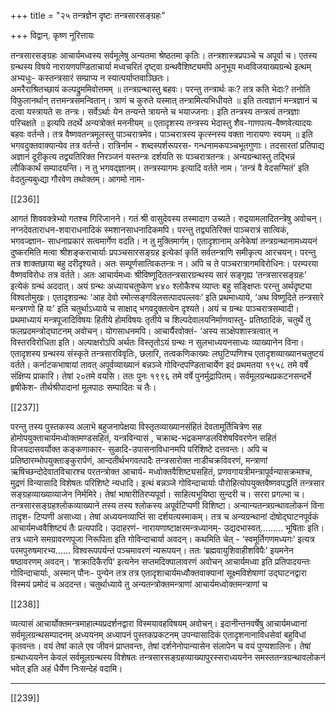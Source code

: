 +++
title = "२५ तन्त्रज्ञेन दृष्टः तन्त्रसारसङ्ग्रहः"

+++
विद्वान्. कृष्ण नूरित्तायः 

तन्त्रसारसङ्ग्रहः आचार्यमध्वस्य सर्वमूलेषु अन्यतमा श्रेष्ठतमा कृतिः। 
तन्त्रशास्त्रप्रपञ्चे च अपूर्वा च। एतस्य ग्रन्थस्य विषये नारायणपण्डिताचार्या 
मध्वचरितं दृष्ट्वा ग्रन्थवैशिष्ट्यमपि अनुभूय मध्वविजयाख्यग्रन्थे इत्थम् अभ्यधुः-
कस्तन्त्रसारं सम्प्राप्य न स्यात्पर्याप्तवाञ्छितः।  
अमरैराश्रितच्छायं कल्पद्रुममिवोत्तमम् ॥
तन्त्रग्रन्थास्तु बहवः। परन्तु तन्त्रार्थः कः? तत्र कति भेदाः? 
तनोति विफुलानर्थान् तत्तमन्त्रसमन्वितान्। 
त्राणं च कुरुते यस्मात् तन्त्रामित्यभिधीयते ॥
इति तत्वज्ञानं मन्त्रज्ञानं च दत्वा यस्त्रायते सः तन्त्रः।
सर्वेऽर्थाः येन तन्यन्ते त्रायन्ते च भयाज्जनाः। 
इति तन्त्रस्य तन्त्रत्वं तन्त्रज्ञाः परिचक्षते ॥
इत्यपि तदर्थे अन्यत्रोक्तं मननीयम् ॥
एतादृशस्य  तन्त्रस्य  भेदास्तु  शैव-गाणपत्य-वैष्णवेत्यादयः  बहवः 
वर्तन्ते। तत्र वैष्णवतन्त्रमूलस्तु पाञ्चरात्रमेव।
पाञ्चरात्रस्य कृत्स्नस्य वक्ता नारायणः स्वयम् ॥ 
इति भगवदुक्तवाक्यान्येव तत्र वर्तन्ते। रात्रिर्नाम - शब्दस्पर्शरूपरस-
गन्धनामकपञ्चभूतगुणाः। तदसारतां प्रतिपाद्य अज्ञानं दूरीकृत्य तद्व्यतिरिक्त 
निरञ्जनं  यस्तन्त्रः  दर्शयति  सः  पञ्चरात्रतन्त्रः।  अन्यग्रन्थास्तु  तद्भिन्नं 
लौकिकार्थं सम्पादयन्ति। न तु भगवद्ज्ञानम्।
तन्त्रस्यागमः इत्यादि वर्तते नाम। ‘तन्त्रं वै वेदसग्मितं’ इति वेदतुल्यबुध्द्या 
गौरवेण तथोक्तम्। आगमो नाम-

[[236]]

आगतं शिववक्त्रेभ्यो गतश्च गिरिजानने। 
गतं श्री वासुदेवस्य तस्मादाग उच्यते।
रुद्रयामलादितन्त्रेषु  अवोचन्।  नग्नदेवताराधन-शवाराधनादिकं 
स्मशानसाधनादिकमपि। परन्तु तद्व्यतिरिक्तं पाञ्चरात्रं सात्विकं, भगवज्ज्ञान-
साधनाप्रकारं सत्वमार्गेण वदति। न तु मुक्तिमार्गम्। 
एतादृशानाम्  अनेकेषां  तन्त्रग्रन्थानामध्ययनं  दुष्करमिति  मत्वा 
श्रीशङ्कराचार्याः  प्रपञ्चसारसङ्ग्रह  इत्येकां  कृतिं  सर्वतन्त्राणि  समीकृत्य 
आरचयन्। परन्तु तत्र शाक्तछाया बहु दरीदृश्यते। अतः सम्पूर्णसात्विकतन्त्रः 
न। अपि च ते पाञ्चरात्रागमविरोधिनः। परम्परया वैष्णवविरोधः तत्र वर्तते। 
अतः आचार्यमध्वः श्रीविष्णूदिततन्त्रसारग्रन्थस्य सारं सङ्गृह्य ‘तन्त्रसारसङ्ग्रहः’ 
इत्येकं ग्रन्थं अददात्। अयं ग्रन्थः अध्यायचतुष्केण ४४० श्लोकैश्च व्याप्तः 
बहु सङ्क्षिप्तः परन्तु अर्थदृष्ट्या विश्वतोमुखः।
एतादृशग्रन्थः ‘आह देवो रमोत्सङ्गविलसत्पादपल्लवः’ इति प्रथमाध्याये, 
‘अथ विष्णूदिते तन्त्रसारे मन्त्रगणो हि यः’ इति चतुर्थाऽध्याये च साक्षाद् 
भगवदुक्तत्वेन  दृश्यते।  अयं  च  ग्रन्थः  पाञ्चरात्रसम्वादी।  प्रथमाध्यायं 
मन्त्रपूजादिविषयः हितीये होमविषयः तृतीये च शिल्पदेवालयनिर्माणवास्तु-
प्रतिष्ठादिकं,  चतुर्थे  तु  फलप्रदमन्त्रोद्घाटनम्  अवोचन्।  योगसाधनमपि। 
आचार्यैरवोक्तं- ‘अस्य सञ्क्षेपशास्त्रत्वात् न विस्तरविरोधिता इति। अल्पाक्षरोऽपि 
अर्थतः विस्तृतोऽयं ग्रन्थः न सुलभाध्ययनसाध्यः व्याख्यानेन विना। 
एतादृशस्य ग्रन्थस्य संस्कृते तन्त्रसारविवृतिः, छलारि, तत्वकणिकाख्यः 
लघुटिप्पणिश्च एतादृशव्याख्यानचतुष्टयं वर्तते।
कर्नाटकभाषायां तावत् अपूर्वव्याख्यानं बन्नञ्जे गोविन्दपण्डिताचार्येण 
इदं प्रथमतया १९५८ तमे वर्षे संक्षिप्य प्राकारि। तेषां २०तमे वयसि। ततः 
पुनः १९९६ तमे वर्षे पुनर्मुद्रापितम्। सर्वमूलग्रन्थप्रकटनसन्दर्भे हृषीकेश-
तीर्थश्रीपादानां मूलपाठः सम्पादितः च तैः।

[[237]]

परन्तु तस्य पुस्तकस्य अलाभे बहुजनापेक्षया विस्तृतव्याख्यानसंहितं 
देवतामूर्तिचित्रेण सह होमोपयुक्ताचार्यमध्वोक्तमण्डसहितं, यन्त्रविन्यासं , 
चक्राब्द-भद्रकमण्डलविशेषविवरणेन सहितं विजयदासवर्योक्त कङ्कणाकार-
सुळादि-उपासनाविधानमपि परिशिष्टे दत्तवन्तः।
अपि च प्रतिष्ठारम्भोपयुक्ताङ्कुरार्पणं, आन्दतीर्थभगवत्पादैः तन्त्रसारोक्त 
नाडीचक्रविवरणं, मन्त्राणां ऋषिच्छन्दोदेवातविचारश्च परतन्त्रोक्त आचार्य-
मध्वोक्तवैशिष्ट्यसहितं, प्रणवगायत्रीमन्त्रापूर्वन्यासक्रमश्च, मुद्रणं विन्यासादि 
विशेषतः परिशिष्टे न्यधादि।
इत्थं  बन्नञ्जे  गोविन्दाचार्याः  पौरोहित्योपयुक्तवैष्णवपद्धतिं  तन्त्रसार 
सङ्ग्रहव्याख्याव्याजेन निर्ममिरे। तेषां भाषारीतिरप्यपूर्वा। साहित्यभूयिष्ठा 
सुन्दरी च। सररा प्रगल्भा च। तन्त्रसारसङ्ग्रहश्लोकव्याख्याने तस्य तस्य 
श्लोकस्य अपूर्वटिप्पणी विशिष्टा। अन्यान्यतन्त्रग्रन्थावलोकनं विना तादृश-
टिप्पणी  असाध्या।  तेषां  अध्ययनव्याप्तिं  सा  दर्शयत्यस्माकम्।  तत्र  च 
अन्यग्रन्थानां दोषोद्घाटनपूर्वकं आचार्यमध्ववैशिष्ट्यं तैः प्रत्यपादि। 
उदाहरणं- नारायणाष्टाक्षरमन्त्रध्यानम्-
उद्यदभास्वत्......... भूषिताः इति। 
तत्र  ध्याने  समग्रावरणपूजा  निरूपिता  इति  गोविन्दाचार्या  अवदन्। 
कथमिति  चेत्  -  ‘स्वमूर्तिगणमध्यगः’  इत्यत्र  परमपुरुषमारभ्य...... 
विश्वरूपपर्यन्तं  पञ्चमावरणं  न्यरूपयन्।  ततः  ‘ब्रह्मवायुशिवाहीशविपैः’ 
इयमनेन षष्ठावरणम् अवदन्। ‘शक्रादिकैरपि‘ इत्यनेन सप्तमदिक्पालावरणं 
अवोचन् आचार्यमध्वा इति प्रतिपादयन्तः गोविन्दाचार्याः, अस्मान् पौनः- 
पुन्येन तत्र तत्र एतादृशाचार्यमध्वौक्तवाक्यानां सूक्ष्मविशेषाणां उद्घाटनद्वारा 
विस्मयं प्रमोदं च अददन्त। 
चतुर्थाध्याये  तु  अन्यतन्त्रोक्तमन्त्राणां  आचार्यमध्वोक्तमन्त्राणां  च 

[[238]]

व्यत्यासं आचार्योक्तमन्त्रमाहात्म्यप्रदर्शनद्वारा विस्मयावहविषयम् अवोचन्।
इदानीन्तनवर्षेषु  आचार्यमध्वानां  सर्वमूलग्रन्थसम्पादनम्  अध्ययनम् 
अध्यापनं  पुस्तकप्रकटनम्  उपन्यासादिकं  एतादृशनानाविधसेवां  बहुविधां 
कृतवन्तः। वयं तेषां काले एव जीवनं प्राप्तवन्तः, तेषां दर्शनेनोपान्यासेन 
संलापेन च वयं पुण्यशालिनः। तेषां ग्रन्थाध्ययनेन केवलं सर्वमूलग्रन्थस्य 
विशेषतः  तन्त्रसारसङ्ग्रहव्याख्यापुरस्सराध्ययनेन  समस्ततन्त्रग्रन्थावलोकनं 
भवेत् इति अहं धैर्येण निःसन्देहं वदामि।
****

[[239]]
